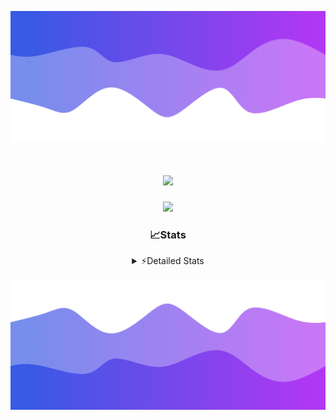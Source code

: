 ![Header](./header.png)
<div align="center">

<h1 align="center">
  <a href="https://git.io/typing-svg">
    <img src="https://readme-typing-svg.herokuapp.com/?lines=Hello,+There!+👋;This+is+chicho.;CEO+on+Hely+Development....;&center=true&size=25">
  </a>
</h1>
  
<p align="center">
  <img src="https://lanyard.cnrad.dev/api/852683595378196480" />
</p>

### 📈Stats
<details>
    <summary> ⚡Detailed Stats</summary>
    <br/>

<!--START_SECTION:waka-->
![Code Time](http://img.shields.io/badge/Code%20Time-381%20hrs%2034%20mins-blue)

![Profile Views](http://img.shields.io/badge/Profile%20Views-40-blue)

**🐱 My GitHub Data** 

> 📦 43.4 kB Used in GitHub's Storage 
 > 
> 🏆 25 Contributions in the Year 2023
 > 
> 🚫 Not Opted to Hire
 > 
> 📜 8 Public Repositories 
 > 
> 🔑 9 Private Repositories 
 > 
**I'm a Night 🦉** 

```text
🌞 Morning                17 commits          ██░░░░░░░░░░░░░░░░░░░░░░░   06.54 % 
🌆 Daytime                30 commits          ███░░░░░░░░░░░░░░░░░░░░░░   11.54 % 
🌃 Evening                125 commits         ████████████░░░░░░░░░░░░░   48.08 % 
🌙 Night                  88 commits          ████████░░░░░░░░░░░░░░░░░   33.85 % 
```
📅 **I'm Most Productive on Tuesday** 

```text
Monday                   19 commits          ██░░░░░░░░░░░░░░░░░░░░░░░   07.31 % 
Tuesday                  61 commits          ██████░░░░░░░░░░░░░░░░░░░   23.46 % 
Wednesday                47 commits          █████░░░░░░░░░░░░░░░░░░░░   18.08 % 
Thursday                 30 commits          ███░░░░░░░░░░░░░░░░░░░░░░   11.54 % 
Friday                   35 commits          ███░░░░░░░░░░░░░░░░░░░░░░   13.46 % 
Saturday                 23 commits          ██░░░░░░░░░░░░░░░░░░░░░░░   08.85 % 
Sunday                   45 commits          ████░░░░░░░░░░░░░░░░░░░░░   17.31 % 
```


📊 **This Week I Spent My Time On** 

```text
🕑︎ Time Zone: America/Argentina/Buenos_Aires

💬 Programming Languages: 
JavaScript               8 hrs 50 mins       ███████████████░░░░░░░░░░   61.06 % 
HTML                     2 hrs 51 mins       █████░░░░░░░░░░░░░░░░░░░░   19.68 % 
Python                   2 hrs 24 mins       ████░░░░░░░░░░░░░░░░░░░░░   16.63 % 
YAML                     12 mins             ░░░░░░░░░░░░░░░░░░░░░░░░░   01.43 % 
TypeScript               8 mins              ░░░░░░░░░░░░░░░░░░░░░░░░░   00.94 % 

🔥 Editors: 
VS Code                  14 hrs 28 mins      █████████████████████████   100.00 % 

🐱‍💻 Projects: 
Unknown Project          6 hrs 44 mins       ████████████░░░░░░░░░░░░░   46.55 % 
Coder                    4 hrs 58 mins       █████████░░░░░░░░░░░░░░░░   34.32 % 
Paypal                   2 hrs 17 mins       ████░░░░░░░░░░░░░░░░░░░░░   15.80 % 
pagina-js                28 mins             █░░░░░░░░░░░░░░░░░░░░░░░░   03.32 % 

💻 Operating System: 
Windows                  14 hrs 28 mins      █████████████████████████   100.00 % 
```

**I Mostly Code in JavaScript** 

```text
JavaScript               8 repos             ████████░░░░░░░░░░░░░░░░░   33.33 % 
CSS                      4 repos             ████░░░░░░░░░░░░░░░░░░░░░   16.67 % 
HTML                     3 repos             ███░░░░░░░░░░░░░░░░░░░░░░   12.50 % 
C#                       2 repos             ██░░░░░░░░░░░░░░░░░░░░░░░   08.33 % 
Batchfile                1 repo              █░░░░░░░░░░░░░░░░░░░░░░░░   04.17 % 
```




 Last Updated on 15/09/2023 00:53:53 UTC
<!--END_SECTION:waka-->
</details>

![Footer](./footer.png)
